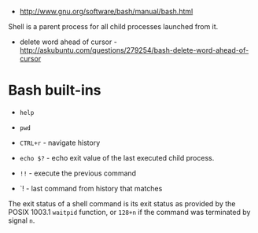 - http://www.gnu.org/software/bash/manual/bash.html

Shell is a parent process for all child processes launched from it.

- delete word ahead of cursor - http://askubuntu.com/questions/279254/bash-delete-word-ahead-of-cursor

# Bash built-ins
- `help`
- `pwd`

- `CTRL+r` - navigate history

- `echo $?` - echo exit value of the last executed child process.
- `!!` - execute the previous command
- `!<prefix> - last command from history that matches

The exit status of a shell command is its exit status as provided by the POSIX 1003.1 `waitpid` function, or `128+n` if the command was terminated by signal `n`. 
